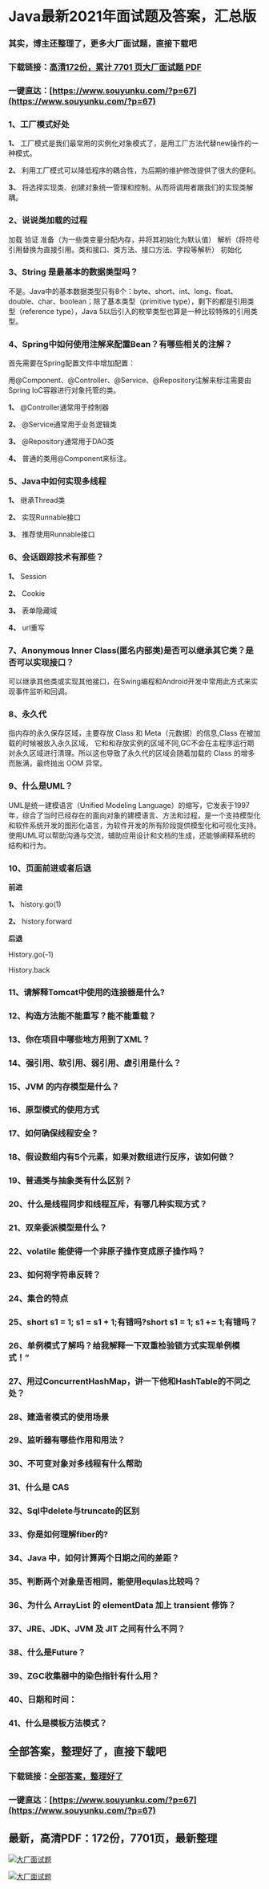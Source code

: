 # Java最新2021年面试题及答案，汇总版

### 其实，博主还整理了，更多大厂面试题，直接下载吧

### 下载链接：[高清172份，累计 7701 页大厂面试题  PDF](https://www.souyunku.com/?p=67)

### 一键直达：[https://www.souyunku.com/?p=67](https://www.souyunku.com/?p=67)



### 1、工厂模式好处

**1、** 工厂模式是我们最常用的实例化对象模式了，是用工厂方法代替new操作的一种模式。

**2、** 利用工厂模式可以降低程序的耦合性，为后期的维护修改提供了很大的便利。

**3、** 将选择实现类、创建对象统一管理和控制。从而将调用者跟我们的实现类解耦。


### 2、说说类加载的过程

加载 验证 准备（为一些类变量分配内存，并将其初始化为默认值） 解析（将符号引用替换为直接引用。类和接口、类方法、接口方法、字段等解析） 初始化


### 3、String 是最基本的数据类型吗？



不是。Java中的基本数据类型只有8个：byte、short、int、long、float、double、char、boolean；除了基本类型（primitive type），剩下的都是引用类型（reference type），Java 5以后引入的枚举类型也算是一种比较特殊的引用类型。


### 4、Spring中如何使用注解来配置Bean？有哪些相关的注解？

首先需要在Spring配置文件中增加配置：

用@Component、@Controller、@Service、@Repository注解来标注需要由Spring IoC容器进行对象托管的类。

**1、** @Controller通常用于控制器

**2、** @Service通常用于业务逻辑类

**3、** @Repository通常用于DAO类

**4、** 普通的类用@Component来标注。


### 5、Java中如何实现多线程

**1、** 继承Thread类

**2、** 实现Runnable接口

**3、** 推荐使用Runnable接口


### 6、会话跟踪技术有那些？

**1、** Session

**2、** Cookie

**3、** 表单隐藏域

**4、** url重写


### 7、Anonymous Inner Class(匿名内部类)是否可以继承其它类？是否可以实现接口？



可以继承其他类或实现其他接口，在Swing编程和Android开发中常用此方式来实现事件监听和回调。


### 8、永久代

指内存的永久保存区域，主要存放 Class 和 Meta（元数据）的信息,Class 在被加载的时候被放入永久区域， 它和和存放实例的区域不同,GC不会在主程序运行期对永久区域进行清理。所以这也导致了永久代的区域会随着加载的 Class 的增多而胀满，最终抛出 OOM 异常。


### 9、什么是UML？



UML是统一建模语言（Unified Modeling Language）的缩写，它发表于1997年，综合了当时已经存在的面向对象的建模语言、方法和过程，是一个支持模型化和软件系统开发的图形化语言，为软件开发的所有阶段提供模型化和可视化支持。使用UML可以帮助沟通与交流，辅助应用设计和文档的生成，还能够阐释系统的结构和行为。


### 10、页面前进或者后退

**前进**

**1、** history.go(1)

**2、** history.forward

**后退**

History.go(-1)

History.back


### 11、请解释Tomcat中使用的连接器是什么?
### 12、构造方法能不能重写？能不能重载？
### 13、你在项目中哪些地方用到了XML？
### 14、强引用、软引用、弱引用、虚引用是什么？
### 15、JVM 的内存模型是什么？
### 16、原型模式的使用方式
### 17、如何确保线程安全？
### 18、假设数组内有5个元素，如果对数组进行反序，该如何做？
### 19、普通类与抽象类有什么区别？
### 20、什么是线程同步和线程互斥，有哪几种实现方式？
### 21、双亲委派模型是什么？
### 22、volatile 能使得一个非原子操作变成原子操作吗？
### 23、如何将字符串反转？
### 24、集合的特点
### 25、short s1 = 1; s1 = s1 + 1;有错吗?short s1 = 1; s1 += 1;有错吗？
### 26、单例模式了解吗？给我解释一下双重检验锁方式实现单例模式！”
### 27、用过ConcurrentHashMap，讲一下他和HashTable的不同之处？
### 28、建造者模式的使用场景
### 29、监听器有哪些作用和用法？
### 30、不可变对象对多线程有什么帮助
### 31、什么是 CAS
### 32、Sql中delete与truncate的区别
### 33、你是如何理解fiber的?
### 34、Java 中，如何计算两个日期之间的差距？
### 35、判断两个对象是否相同，能使用equlas比较吗？
### 36、为什么 ArrayList 的 elementData 加上 transient 修饰？
### 37、JRE、JDK、JVM 及 JIT 之间有什么不同？
### 38、什么是Future？
### 39、ZGC收集器中的染色指针有什么用？
### 40、日期和时间：
### 41、什么是模板方法模式？




## 全部答案，整理好了，直接下载吧

### 下载链接：[全部答案，整理好了](https://www.souyunku.com/?p=67)

### 一键直达：[https://www.souyunku.com/?p=67](https://www.souyunku.com/?p=67)


## 最新，高清PDF：172份，7701页，最新整理

[![大厂面试题](https://www.souyunku.com/wp-content/uploads/weixin/mst.png "架构师专栏")](https://www.souyunku.com/wp-content/uploads/weixin/githup-weixin.png "架构师专栏")

[![大厂面试题](https://www.souyunku.com/wp-content/uploads/weixin/githup-weixin.png "架构师专栏")](https://www.souyunku.com/wp-content/uploads/weixin/githup-weixin.png "架构师专栏")
